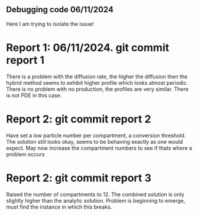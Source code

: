 ## Debugging code 06/11/2024

Here I am trying to isolate the issue!

# Report 1: 06/11/2024. git commit report 1

There is a problem with the diffusion rate, the higher the diffusion then the hybrid method seems to exhibit higher profile which looks almost periodic. There is no problem with no production, the profiles are very similar. There is not PDE in this case. 


# Report 2: git commit report 2

Have set a low particle number per compartment, a conversion threshold. The solution still looks okay, seems to be behaving exactly as one would expect. May now increase the compartment numbers to see if thats where a problem occurs


# Report 2: git commit report 3

Raised the number of compartments to 12. The combined solution is only slightly higher than the analytic solution. Problem is beginning to emerge, must find the instance in which this breaks.

